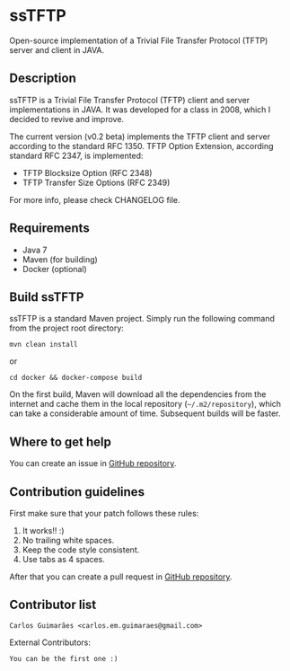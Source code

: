 ssTFTP
========
Open-source implementation of a Trivial File Transfer Protocol (TFTP)
server and client in JAVA.

Description
-----------
ssTFTP is a Trivial File Transfer Protocol (TFTP) client and server
implementations in JAVA. It was developed for a class in 2008, which I
decided to revive and improve.

The current version (v0.2 beta) implements the TFTP client and server according
to the standard RFC 1350. TFTP Option Extension, according standard RFC 2347,
is implemented:
 - TFTP Blocksize Option (RFC 2348)
 - TFTP Transfer Size Options (RFC 2349)

For more info, please check CHANGELOG file.

Requirements
------------
* Java 7
* Maven (for building)
* Docker (optional)

Build ssTFTP
--------------
ssTFTP is a standard Maven project. Simply run the following command
from the project root directory:

    mvn clean install

or

    cd docker && docker-compose build

On the first build, Maven will download all the dependencies from the
internet and cache them in the local repository (`~/.m2/repository`), which
can take a considerable amount of time. Subsequent builds will be faster.

Where to get help
-----------------
You can create an issue in
[GitHub repository](https://github.com/cguimaraes/ssTFTP).

Contribution guidelines
-----------------------
First make sure that your patch follows these rules:

1. It works!! :)
2. No trailing white spaces.
3. Keep the code style consistent.
4. Use tabs as 4 spaces.

After that you can create a pull request in
[GitHub repository](https://github.com/cguimaraes/ssTFTP).

Contributor list
----------------
	Carlos Guimarães <carlos.em.guimaraes@gmail.com>

External Contributors:

	You can be the first one :)
